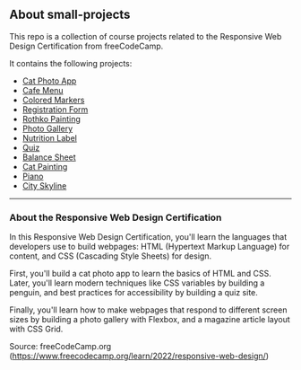 ## About small-projects
This repo is a collection of course projects related to the Responsive Web Design Certification from freeCodeCamp.

It contains the following projects:
* [Cat Photo App](https://github.com/vildesv/small-projects/tree/7377e45fde6525c633b0475415ebea08259d11a8/cat-photo-app)
* [Cafe Menu](https://github.com/vildesv/small-projects/tree/7377e45fde6525c633b0475415ebea08259d11a8/cafe-menu)
* [Colored Markers](https://github.com/vildesv/small-projects/tree/7377e45fde6525c633b0475415ebea08259d11a8/colored-markers)
* [Registration Form](https://github.com/vildesv/small-projects/tree/7377e45fde6525c633b0475415ebea08259d11a8/registration-form)
* [Rothko Painting](https://github.com/vildesv/small-projects/tree/7377e45fde6525c633b0475415ebea08259d11a8/rothko-painting)
* [Photo Gallery](https://github.com/vildesv/small-projects/tree/7377e45fde6525c633b0475415ebea08259d11a8/photo-gallery)
* [Nutrition Label](https://github.com/vildesv/small-projects/tree/7377e45fde6525c633b0475415ebea08259d11a8/nutrition-label)
* [Quiz](https://github.com/vildesv/small-projects/tree/7377e45fde6525c633b0475415ebea08259d11a8/quiz)
* [Balance Sheet](https://github.com/vildesv/small-projects/tree/7377e45fde6525c633b0475415ebea08259d11a8/balance-sheet)
* [Cat Painting](https://github.com/vildesv/small-projects/tree/7377e45fde6525c633b0475415ebea08259d11a8/cat-painting)
* [Piano](https://github.com/vildesv/small-projects/tree/7377e45fde6525c633b0475415ebea08259d11a8/piano)
* [City Skyline](https://github.com/vildesv/small-projects/tree/718ad82c121a366333e4edae5aabd51b4e7fd817/city-skyline)

_______________________________________

### About the Responsive Web Design Certification 
In this Responsive Web Design Certification, you'll learn the languages that developers use to build webpages: HTML (Hypertext Markup Language) for content, and CSS (Cascading Style Sheets) for design.

First, you'll build a cat photo app to learn the basics of HTML and CSS. Later, you'll learn modern techniques like CSS variables by building a penguin, and best practices for accessibility by building a quiz site.

Finally, you'll learn how to make webpages that respond to different screen sizes by building a photo gallery with Flexbox, and a magazine article layout with CSS Grid.

Source: freeCodeCamp.org (https://www.freecodecamp.org/learn/2022/responsive-web-design/)
